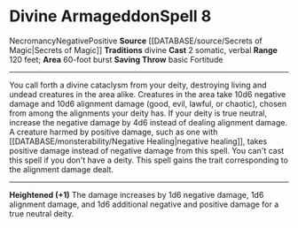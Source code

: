 ﻿---
actions: '[two-actions]'
area: 60-foot burst
component:
- Somatic
- Verbal
heighten: '+1'
heighten_level: 8, 9, 10
id: '896'
level: '8'
name: Divine Armageddon
range: 120 feet
rarity: Common
saving_throw: basicFortitude
school: Necromancy
source: '[[DATABASE/source/Secrets of Magic|Secrets of Magic]]'
tradition:
- Divine
trait:
- '[[DATABASE/trait/Necromancy|Necromancy]]'
- '[[DATABASE/trait/Negative|Negative]]'
- '[[DATABASE/trait/Positive|Positive]]'
type: Spell

---
# Divine Armageddon<span class="item-type">Spell 8</span>

<span class="item-trait">Necromancy</span><span class="item-trait">Negative</span><span class="item-trait">Positive</span>
**Source** [[DATABASE/source/Secrets of Magic|Secrets of Magic]] 
**Traditions** divine
**Cast** <span class="action-icon">2</span> somatic, verbal
**Range** 120 feet; **Area** 60-foot burst
**Saving Throw** basic Fortitude

---
You call forth a divine cataclysm from your deity, destroying living and undead creatures in the area alike. Creatures in the area take 10d6 negative damage and 10d6 alignment damage (good, evil, lawful, or chaotic), chosen from among the alignments your deity has. If your deity is true neutral, increase the negative damage by 4d6 instead of dealing alignment damage. A creature harmed by positive damage, such as one with [[DATABASE/monsterability/Negative Healing|negative healing]], takes positive damage instead of negative damage from this spell.
 You can't cast this spell if you don't have a deity. This spell gains the trait corresponding to the alignment damage dealt.

---
**Heightened (+1)** The damage increases by 1d6 negative damage, 1d6 alignment damage, and 1d6 additional negative and positive damage for a true neutral deity.